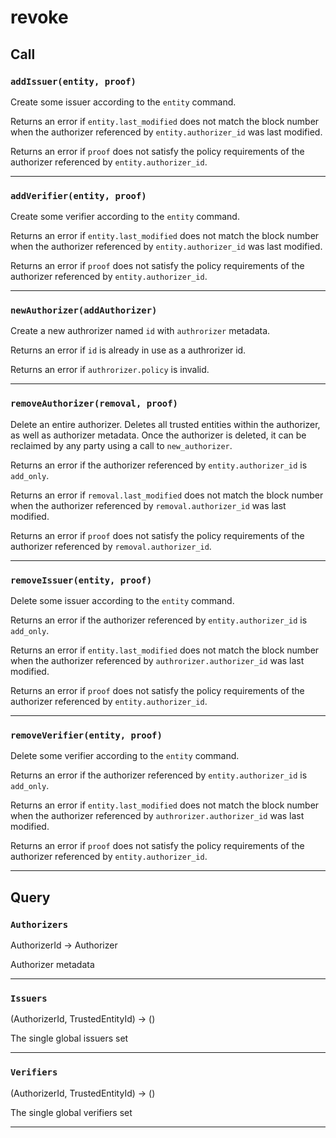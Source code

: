 # revoke

## Call

### `addIssuer(entity, proof)`

Create some issuer according to the `entity` command.

Returns an error if `entity.last_modified` does not match the block number when the authorizer referenced by `entity.authorizer_id` was last modified.

Returns an error if `proof` does not satisfy the policy requirements of the authorizer referenced by `entity.authorizer_id`.

---

### `addVerifier(entity, proof)`

Create some verifier according to the `entity` command.

Returns an error if `entity.last_modified` does not match the block number when the authorizer referenced by `entity.authorizer_id` was last modified.

Returns an error if `proof` does not satisfy the policy requirements of the authorizer referenced by `entity.authorizer_id`.

---

### `newAuthorizer(addAuthorizer)`

Create a new authrorizer named `id` with `authrorizer` metadata.

Returns an error if `id` is already in use as a authrorizer id.

Returns an error if `authrorizer.policy` is invalid.

---

### `removeAuthorizer(removal, proof)`

Delete an entire authorizer. Deletes all trusted entities within the authorizer, as well as authorizer metadata. Once the authorizer is deleted, it can be reclaimed by any party using a call to `new_authorizer`.

Returns an error if the authorizer referenced by `entity.authorizer_id` is `add_only`.

Returns an error if `removal.last_modified` does not match the block number when the authorizer referenced by `removal.authorizer_id` was last modified.

Returns an error if `proof` does not satisfy the policy requirements of the authorizer referenced by `removal.authorizer_id`.

---

### `removeIssuer(entity, proof)`

Delete some issuer according to the `entity` command.

Returns an error if the authorizer referenced by `entity.authorizer_id` is `add_only`.

Returns an error if `entity.last_modified` does not match the block number when the authorizer referenced by `authrorizer.authorizer_id` was last modified.

Returns an error if `proof` does not satisfy the policy requirements of the authorizer referenced by `entity.authorizer_id`.

---

### `removeVerifier(entity, proof)`

Delete some verifier according to the `entity` command.

Returns an error if the authorizer referenced by `entity.authorizer_id` is `add_only`.

Returns an error if `entity.last_modified` does not match the block number when the authorizer referenced by `authrorizer.authorizer_id` was last modified.

Returns an error if `proof` does not satisfy the policy requirements of the authorizer referenced by `entity.authorizer_id`.

---

## Query

### `Authorizers`

AuthorizerId -> Authorizer

Authorizer metadata

---

### `Issuers`

(AuthorizerId, TrustedEntityId) -> ()

The single global issuers set

---

### `Verifiers`

(AuthorizerId, TrustedEntityId) -> ()

The single global verifiers set

---
